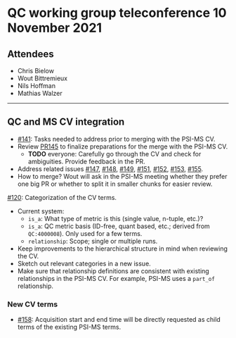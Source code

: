 # QC working group teleconference 10 November 2021

## Attendees

- Chris Bielow
- Wout Bittremieux
- Nils Hoffman
- Mathias Walzer

---

## QC and MS CV integration

- [#141](https://github.com/HUPO-PSI/mzQC/issues/141): Tasks needed to address prior to merging with the PSI-MS CV.
- Review [PR145](https://github.com/HUPO-PSI/mzQC/pull/145) to finalize preparations for the merge with the PSI-MS CV.
    - **TODO** everyone: Carefully go through the CV and check for ambiguities. Provide feedback in the PR.
- Address related issues [#147](https://github.com/HUPO-PSI/mzQC/issues/147), [#148](https://github.com/HUPO-PSI/mzQC/issues/148), [#149](https://github.com/HUPO-PSI/mzQC/issues/149), [#151](https://github.com/HUPO-PSI/mzQC/issues/151), [#152](https://github.com/HUPO-PSI/mzQC/issues/152), [#153](https://github.com/HUPO-PSI/mzQC/issues/153), [#155](https://github.com/HUPO-PSI/mzQC/issues/155).
- How to merge? Wout will ask in the PSI-MS meeting whether they prefer one big PR or whether to split it in smaller chunks for easier review.

[#120](https://github.com/HUPO-PSI/mzQC/issues/120): Categorization of the CV terms.

- Current system:
    - `is_a`: What type of metric is this (single value, n-tuple, etc.)?
    - `is_a`: QC metric basis (ID-free, quant based, etc.; derived from `QC:4000008`). Only used for a few terms.
    - `relationship`: Scope; single or multiple runs.
- Keep improvements to the hierarchical structure in mind when reviewing the CV.
- Sketch out relevant categories in a new issue.
- Make sure that relationship definitions are consistent with existing relationships in the PSI-MS CV. For example, PSI-MS uses a `part_of` relationship.

### New CV terms

- [#158](https://github.com/HUPO-PSI/mzQC/issues/158): Acquisition start and end time will be directly requested as child terms of the existing PSI-MS terms.
